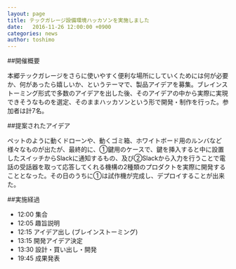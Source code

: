 ```yaml
---
layout: page
title: テックガレージ設備環境ハッカソンを実施しました
date:   2016-11-26 12:00:00 +0900
categories: news
author: toshimo
---
```


##開催概要

本郷テックガレージをさらに使いやすく便利な場所にしていくためには何が必要か、何があったら嬉しいか、というテーマで、製品アイデアを募集。ブレインストーミング形式で多数のアイデアを出した後、そのアイデアの中から実際に実現できそうなものを選定、そのままハッカソンという形で開発・制作を行った。参加者は計7名。

##提案されたアイデア

ペットのように動くドローンや、動くゴミ箱、ホワイトボード用のルンバなど様々なものが出たが、最終的に、①鍵用のケースで、鍵を挿入すると中に設置したスイッチからSlackに通知するもの、及び②Slackから入力を行うことで電話の受話器を取って応答してくれる機構の2種類のプロダクトを実際に開発することとなった。その日のうちに①は試作機が完成し、デプロイすることが出来た。 

##実施経過

- 12:00	集合 
- 12:05	趣旨説明 
- 12:15	アイデア出し (ブレインストーミング) 
- 13:15	開発アイデア決定 
- 13:30	設計・買い出し・開発 
- 19:45	成果発表
